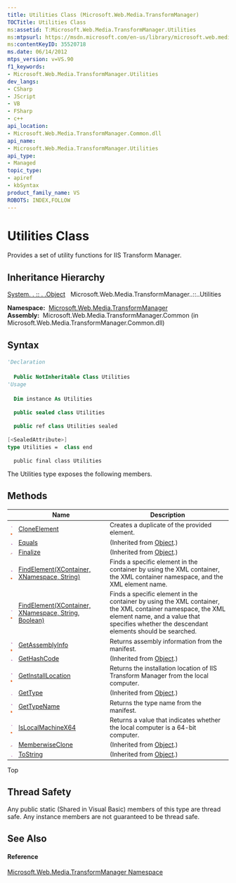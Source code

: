 ```yaml
---
title: Utilities Class (Microsoft.Web.Media.TransformManager)
TOCTitle: Utilities Class
ms:assetid: T:Microsoft.Web.Media.TransformManager.Utilities
ms:mtpsurl: https://msdn.microsoft.com/en-us/library/microsoft.web.media.transformmanager.utilities(v=VS.90)
ms:contentKeyID: 35520718
ms.date: 06/14/2012
mtps_version: v=VS.90
f1_keywords:
- Microsoft.Web.Media.TransformManager.Utilities
dev_langs:
- CSharp
- JScript
- VB
- FSharp
- c++
api_location:
- Microsoft.Web.Media.TransformManager.Common.dll
api_name:
- Microsoft.Web.Media.TransformManager.Utilities
api_type:
- Managed
topic_type:
- apiref
- kbSyntax
product_family_name: VS
ROBOTS: INDEX,FOLLOW
---
```


# Utilities Class

Provides a set of utility functions for IIS Transform Manager.

## Inheritance Hierarchy

[System. . :: . .Object](https://msdn.microsoft.com/en-us/library/e5kfa45b\(v=vs.90\))  
  Microsoft.Web.Media.TransformManager..::..Utilities  

**Namespace:**  [Microsoft.Web.Media.TransformManager](microsoft-web-media-transformmanager-namespace.md)  
**Assembly:**  Microsoft.Web.Media.TransformManager.Common (in Microsoft.Web.Media.TransformManager.Common.dll)

## Syntax

``` vb
'Declaration

  Public NotInheritable Class Utilities
'Usage

  Dim instance As Utilities
```

``` csharp
  public sealed class Utilities
```

``` c++
  public ref class Utilities sealed
```

``` fsharp
[<SealedAttribute>]
type Utilities =  class end
```

``` jscript
  public final class Utilities
```

The Utilities type exposes the following members.

## Methods

||Name|Description|
|--- |--- |--- |
|![Public method](images/Hh125771.pubmethod(en-us,VS.90).gif "Public method")![Static member](images/Hh125771.static(en-us,VS.90).gif "Static member")|[CloneElement](utilities-cloneelement-method-microsoft-web-media-transformmanager.md)|Creates a duplicate of the provided element.|
|![Public method](images/Hh125771.pubmethod(en-us,VS.90).gif "Public method")|[Equals](https://msdn.microsoft.com/en-us/library/bsc2ak47(v=vs.90))|(Inherited from [Object](https://msdn.microsoft.com/en-us/library/e5kfa45b(v=vs.90)).)|
|![Protected method](images/Hh125771.protmethod(en-us,VS.90).gif "Protected method")|[Finalize](https://msdn.microsoft.com/en-us/library/4k87zsw7(v=vs.90))|(Inherited from [Object](https://msdn.microsoft.com/en-us/library/e5kfa45b(v=vs.90)).)|
|![Public method](images/Hh125771.pubmethod(en-us,VS.90).gif "Public method")![Static member](images/Hh125771.static(en-us,VS.90).gif "Static member")|[FindElement(XContainer, XNamespace, String)](utilities-findelement-method-xcontainer-xnamespace-string-microsoft-web-media-transformmanager.md)|Finds a specific element in the container by using the XML container, the XML container namespace, and the XML element name.|
|![Public method](images/Hh125771.pubmethod(en-us,VS.90).gif "Public method")![Static member](images/Hh125771.static(en-us,VS.90).gif "Static member")|[FindElement(XContainer, XNamespace, String, Boolean)](utilities-findelement-method-xcontainer-xnamespace-string-boolean-microsoft-web-media-transformmanager.md)|Finds a specific element in the container by using the XML container, the XML container namespace, the XML element name, and a value that specifies whether the descendant elements should be searched.|
|![Public method](images/Hh125771.pubmethod(en-us,VS.90).gif "Public method")![Static member](images/Hh125771.static(en-us,VS.90).gif "Static member")|[GetAssemblyInfo](utilities-getassemblyinfo-method-microsoft-web-media-transformmanager.md)|Returns assembly information from the manifest.|
|![Public method](images/Hh125771.pubmethod(en-us,VS.90).gif "Public method")|[GetHashCode](https://msdn.microsoft.com/en-us/library/zdee4b3y(v=vs.90))|(Inherited from [Object](https://msdn.microsoft.com/en-us/library/e5kfa45b(v=vs.90)).)|
|![Public method](images/Hh125771.pubmethod(en-us,VS.90).gif "Public method")![Static member](images/Hh125771.static(en-us,VS.90).gif "Static member")|[GetInstallLocation](utilities-getinstalllocation-method-microsoft-web-media-transformmanager.md)|Returns the installation location of IIS Transform Manager from the local computer.|
|![Public method](images/Hh125771.pubmethod(en-us,VS.90).gif "Public method")|[GetType](https://msdn.microsoft.com/en-us/library/dfwy45w9(v=vs.90))|(Inherited from [Object](https://msdn.microsoft.com/en-us/library/e5kfa45b(v=vs.90)).)|
|![Public method](images/Hh125771.pubmethod(en-us,VS.90).gif "Public method")![Static member](images/Hh125771.static(en-us,VS.90).gif "Static member")|[GetTypeName](utilities-gettypename-method-microsoft-web-media-transformmanager.md)|Returns the type name from the manifest.|
|![Public method](images/Hh125771.pubmethod(en-us,VS.90).gif "Public method")![Static member](images/Hh125771.static(en-us,VS.90).gif "Static member")|[IsLocalMachineX64](utilities-islocalmachinex64-method-microsoft-web-media-transformmanager.md)|Returns a value that indicates whether the local computer is a 64-bit computer.|
|![Protected method](images/Hh125771.protmethod(en-us,VS.90).gif "Protected method")|[MemberwiseClone](https://msdn.microsoft.com/en-us/library/57ctke0a(v=vs.90))|(Inherited from [Object](https://msdn.microsoft.com/en-us/library/e5kfa45b(v=vs.90)).)|
|![Public method](images/Hh125771.pubmethod(en-us,VS.90).gif "Public method")|[ToString](https://msdn.microsoft.com/en-us/library/7bxwbwt2(v=vs.90))|(Inherited from [Object](https://msdn.microsoft.com/en-us/library/e5kfa45b(v=vs.90)).)|

Top

## Thread Safety

Any public static (Shared in Visual Basic) members of this type are thread safe. Any instance members are not guaranteed to be thread safe.

## See Also

#### Reference

[Microsoft.Web.Media.TransformManager Namespace](microsoft-web-media-transformmanager-namespace.md)

